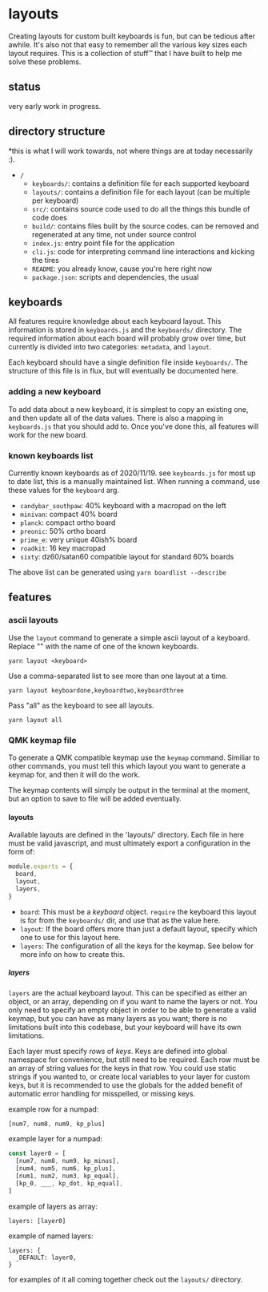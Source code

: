 # layouts

Creating layouts for custom built keyboards is fun, but can be tedious after awhile. It's also not that easy to remember all the various key sizes each layout requires. This is a collection of stuff™ that I have built to help me solve these problems.

## status

very early work in progress.

## directory structure

*this is what I will work towards, not where things are at today necessarily :).

- `/`
  - `keyboards/`: contains a definition file for each supported keyboard
  - `layouts/`: contains a definition file for each layout (can be multiple per keyboard)
  - `src/`: contains source code used to do all the things this bundle of code does
  - `build/`: contains files built by the source codes. can be removed and regenerated at any time, not under source control
  - `index.js`: entry point file for the application
  - `cli.js`: code for interpreting command line interactions and kicking the tires
  - `README`: you already know, cause you're here right now
  - `package.json`: scripts and dependencies, the usual

## keyboards

All features require knowledge about each keyboard layout. This information is stored in `keyboards.js` and the `keyboards/` directory. The required information about each board will probably grow over time, but currently is divided into two categories: `metadata`, and `layout`.

Each keyboard should have a single definition file inside `keyboards/`. The structure of this file is in flux, but will eventually be documented here.

### adding a new keyboard

To add data about a new keyboard, it is simplest to copy an existing one, and then update all of the data values. There is also a mapping in `keyboards.js` that you should add to. Once you've done this, all features will work for the new board.

### known keyboards list

Currently known keyboards as of 2020/11/19. see `keyboards.js` for most up to date list, this is a manually maintained list. When running a command, use these values for the `keyboard` arg.

- `candybar_southpaw`: 40% keyboard with a macropad on the left
- `minivan`: compact 40% board
- `planck`: compact ortho board
- `preonic`: 50% ortho board
- `prime_e`: very unique 40ish% board
- `roadkit`: 16 key macropad
- `sixty`: dz60/satan60 compatible layout for standard 60% boards

The above list can be generated using `yarn boardlist --describe`

## features

### ascii layouts

Use the `layout` command to generate a simple ascii layout of a keyboard. Replace "<keyboard>" with the name of one of the known keyboards.

`yarn layout <keyboard>`

Use a comma-separated list to see more than one layout at a time.

`yarn layout keyboardone,keyboardtwo,keyboardthree`

Pass "all" as the keyboard to see all layouts.

`yarn layout all`

### QMK keymap file

To generate a QMK compatible keymap use the `keymap` command. Similiar to other commands, you must tell this which layout you want to generate a keymap for, and then it will do the work.

The keymap contents will simply be output in the terminal at the moment, but an option to save to file will be added eventually.

#### layouts

Available layouts are defined in the 'layouts/' directory. Each file in here must be valid javascript, and must ultimately export a configuration in the form of:

```javascript
module.exports = {
  board,
  layout,
  layers,
}
```

- `board`: This must be a *keyboard* object. `require` the keyboard this layout is for from the `keyboards/` dir, and use that as the value here.
- `layout`: If the board offers more than just a default layout, specify which one to use for this layout here. 
- `layers`: The configuration of all the keys for the keymap. See below for more info on how to create this.

##### layers

`layers` are the actual keyboard layout. This can be specified as either an object, or an array, depending on if you want to name the layers or not. You only need to specify an empty object in order to be able to generate a valid keymap, but you can have as many layers as you want; there is no limitations built into this codebase, but your keyboard will have its own limitations.

Each layer must specify *rows* of *keys*. Keys are defined into global namespace for convenience, but still need to be required. Each row must be an array of string values for the keys in that row. You could use static strings if you wanted to, or create local variables to your layer for custom keys, but it is recommended to use the globals for the added benefit of automatic error handling for misspelled, or missing keys.

example row for a numpad:

```javascript
[num7, num8, num9, kp_plus]
```

example layer for a numpad:

```javascript
const layer0 = [
  [num7, num8, num9, kp_minus],
  [num4, num5, num6, kp_plus],
  [num1, num2, num3, kp_equal],
  [kp_0, ___, kp_dot, kp_equal],
]
```

example of layers as array:

```
layers: [layer0]
```

example of named layers:

```
layers: {
  _DEFAULT: layer0,
}
```

for examples of it all coming together check out the `layouts/` directory.
